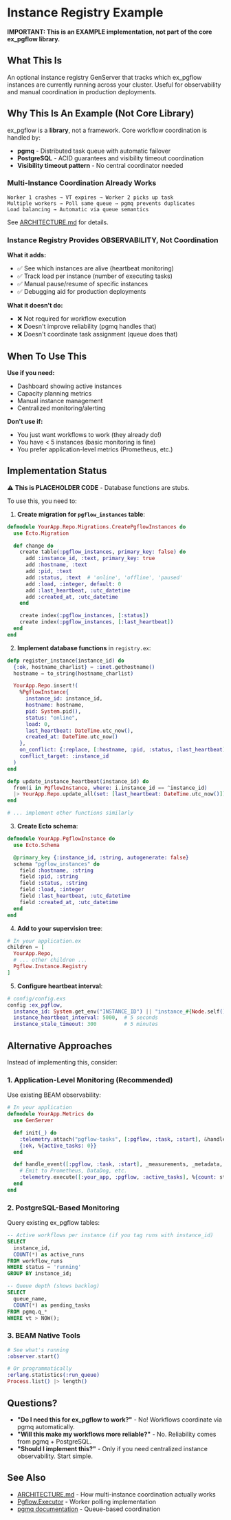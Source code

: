 # Instance Registry Example

**IMPORTANT: This is an EXAMPLE implementation, not part of the core ex_pgflow library.**

## What This Is

An optional instance registry GenServer that tracks which ex_pgflow instances are currently running across your cluster. Useful for observability and manual coordination in production deployments.

## Why This Is An Example (Not Core Library)

ex_pgflow is a **library**, not a framework. Core workflow coordination is handled by:

- **pgmq** - Distributed task queue with automatic failover
- **PostgreSQL** - ACID guarantees and visibility timeout coordination
- **Visibility timeout pattern** - No central coordinator needed

### Multi-Instance Coordination Already Works

```
Worker 1 crashes → VT expires → Worker 2 picks up task
Multiple workers → Poll same queue → pgmq prevents duplicates
Load balancing → Automatic via queue semantics
```

See [ARCHITECTURE.md](../../ARCHITECTURE.md#visibility-timeout-vt-pattern) for details.

### Instance Registry Provides OBSERVABILITY, Not Coordination

**What it adds:**
- ✅ See which instances are alive (heartbeat monitoring)
- ✅ Track load per instance (number of executing tasks)
- ✅ Manual pause/resume of specific instances
- ✅ Debugging aid for production deployments

**What it doesn't do:**
- ❌ Not required for workflow execution
- ❌ Doesn't improve reliability (pgmq handles that)
- ❌ Doesn't coordinate task assignment (queue does that)

## When To Use This

**Use if you need:**
- Dashboard showing active instances
- Capacity planning metrics
- Manual instance management
- Centralized monitoring/alerting

**Don't use if:**
- You just want workflows to work (they already do!)
- You have < 5 instances (basic monitoring is fine)
- You prefer application-level metrics (Prometheus, etc.)

## Implementation Status

⚠️ **This is PLACEHOLDER CODE** - Database functions are stubs.

To use this, you need to:

1. **Create migration for `pgflow_instances` table**:

```elixir
defmodule YourApp.Repo.Migrations.CreatePgflowInstances do
  use Ecto.Migration

  def change do
    create table(:pgflow_instances, primary_key: false) do
      add :instance_id, :text, primary_key: true
      add :hostname, :text
      add :pid, :text
      add :status, :text  # 'online', 'offline', 'paused'
      add :load, :integer, default: 0
      add :last_heartbeat, :utc_datetime
      add :created_at, :utc_datetime
    end

    create index(:pgflow_instances, [:status])
    create index(:pgflow_instances, [:last_heartbeat])
  end
end
```

2. **Implement database functions** in `registry.ex`:

```elixir
defp register_instance(instance_id) do
  {:ok, hostname_charlist} = :inet.gethostname()
  hostname = to_string(hostname_charlist)

  YourApp.Repo.insert!(
    %PgflowInstance{
      instance_id: instance_id,
      hostname: hostname,
      pid: System.pid(),
      status: "online",
      load: 0,
      last_heartbeat: DateTime.utc_now(),
      created_at: DateTime.utc_now()
    },
    on_conflict: {:replace, [:hostname, :pid, :status, :last_heartbeat]},
    conflict_target: :instance_id
  )
end

defp update_instance_heartbeat(instance_id) do
  from(i in PgflowInstance, where: i.instance_id == ^instance_id)
  |> YourApp.Repo.update_all(set: [last_heartbeat: DateTime.utc_now()])
end

# ... implement other functions similarly
```

3. **Create Ecto schema**:

```elixir
defmodule YourApp.PgflowInstance do
  use Ecto.Schema

  @primary_key {:instance_id, :string, autogenerate: false}
  schema "pgflow_instances" do
    field :hostname, :string
    field :pid, :string
    field :status, :string
    field :load, :integer
    field :last_heartbeat, :utc_datetime
    field :created_at, :utc_datetime
  end
end
```

4. **Add to your supervision tree**:

```elixir
# In your application.ex
children = [
  YourApp.Repo,
  # ... other children ...
  Pgflow.Instance.Registry
]
```

5. **Configure heartbeat interval**:

```elixir
# config/config.exs
config :ex_pgflow,
  instance_id: System.get_env("INSTANCE_ID") || "instance_#{Node.self()}",
  instance_heartbeat_interval: 5000,  # 5 seconds
  instance_stale_timeout: 300         # 5 minutes
```

## Alternative Approaches

Instead of implementing this, consider:

### 1. Application-Level Monitoring (Recommended)

Use existing BEAM observability:

```elixir
# In your application
defmodule YourApp.Metrics do
  use GenServer

  def init(_) do
    :telemetry.attach("pgflow-tasks", [:pgflow, :task, :start], &handle_event/4, nil)
    {:ok, %{active_tasks: 0}}
  end

  def handle_event([:pgflow, :task, :start], _measurements, _metadata, state) do
    # Emit to Prometheus, DataDog, etc.
    :telemetry.execute([:your_app, :pgflow, :active_tasks], %{count: state.active_tasks + 1})
  end
end
```

### 2. PostgreSQL-Based Monitoring

Query existing ex_pgflow tables:

```sql
-- Active workflows per instance (if you tag runs with instance_id)
SELECT
  instance_id,
  COUNT(*) as active_runs
FROM workflow_runs
WHERE status = 'running'
GROUP BY instance_id;

-- Queue depth (shows backlog)
SELECT
  queue_name,
  COUNT(*) as pending_tasks
FROM pgmq.q_*
WHERE vt > NOW();
```

### 3. BEAM Native Tools

```elixir
# See what's running
:observer.start()

# Or programmatically
:erlang.statistics(:run_queue)
Process.list() |> length()
```

## Questions?

- **"Do I need this for ex_pgflow to work?"** - No! Workflows coordinate via pgmq automatically.
- **"Will this make my workflows more reliable?"** - No. Reliability comes from pgmq + PostgreSQL.
- **"Should I implement this?"** - Only if you need centralized instance observability. Start simple.

## See Also

- [ARCHITECTURE.md](../../ARCHITECTURE.md) - How multi-instance coordination actually works
- [Pgflow.Executor](../../lib/pgflow/executor.ex) - Worker polling implementation
- [pgmq documentation](https://github.com/tembo-io/pgmq) - Queue-based coordination
